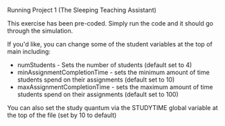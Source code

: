 Running Project 1 (The Sleeping Teaching Assistant)

This exercise has been pre-coded. Simply run the code and it should
go through the simulation. 

If you'd like, you can change some of the student variables at the top of main including:
* numStudents - Sets the number of students (default set to 4)
* minAssignmentCompletionTime - sets the minimum amount of time students spend on their assignments (default set to 10)
* maxAssignmentCompletionTime - sets the maximum amount of time students spend on their assignments (default set to 100)

You can also set the study quantum via the STUDYTIME global variable at the top of the file (set by 10 to default)
